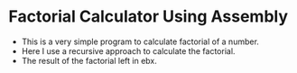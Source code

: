 # Factorial Calculator Using Assembly

* This is a very simple program to calculate factorial of a number. 
* Here I use a recursive approach to calculate the factorial.
* The result of the factorial left in ebx.
